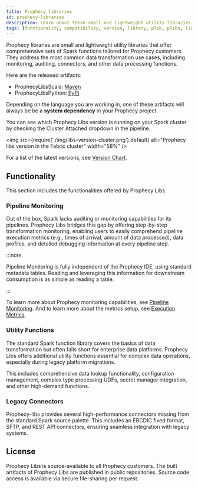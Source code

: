 ```yaml
---
title: Prophecy libraries
id: prophecy-libraries
description: Learn about these small and lightweight utility libraries
tags: [functionality, compatibility, version, library, plib, plibs, license]
---
```


Prophecy libraries are small and lightweight utility libraries that offer comprehensive sets of Spark functions tailored for Prophecy customers. They address the most common data transformation use cases, including monitoring, auditing, connectors, and other data processing functions.

Here are the released artifacts:

- ProphecyLibsScala: [Maven](https://mvnrepository.com/artifact/io.prophecy/prophecy-libs)
- ProphecyLibsPython: [PyPi](https://pypi.org/project/prophecy-libs/)

Depending on the language you are working in, one of these artifacts will always be be a **system dependency** in your Prophecy project.

You can see which Prophecy Libs version is running on your Spark cluster by checking the Cluster Attached dropdown in the pipeline.

<img src={require('./img/libs-version-cluster.png').default} alt="Prophecy libs version in the Fabric cluster" width="58%" />

For a list of the latest versions, see [Version Chart](/docs/release_notes/version_chart/version_chart.md).

## Functionality

This section includes the functionalities offered by Prophecy Libs.

### Pipeline Monitoring

Out of the box, Spark lacks auditing or monitoring capabilities for its pipelines. Prophecy Libs bridges this gap by offering step-by-step transformation monitoring, enabling users to easily comprehend pipeline execution metrics (e.g., times of arrival, amount of data processed), data profiles, and detailed debugging information at every pipeline step.

:::note

Pipeline Monitoring is fully independent of the Prophecy IDE, using standard metadata tables. Reading and leveraging this information for downstream consumption is as simple as reading a table.

:::

To learn more about Prophecy monitoring capabilities, see [Pipeline Monitoring](/docs/Orchestration/pipeline-monitoring/pipeline-monitoring.md). And to learn more about the metrics setup, see [Execution Metrics](/docs/Spark/execution/execution-metrics.md).

### Utility Functions

The standard Spark function library covers the basics of data transformation but often falls short for enterprise data platforms. Prophecy Libs offers additional utility functions essential for complex data operations, especially during legacy platform migrations.

This includes comprehensive data lookup functionality, configuration management, complex type processing UDFs, secret manager integration, and other high-demand functions.

### Legacy Connectors

Prophecy-libs provides several high-performance connectors missing from the standard Spark source palette. This includes an EBCDIC fixed format, SFTP, and REST API connectors, ensuring seamless integration with legacy systems.

## License

Prophecy Libs is source-available to all Prophecy customers. The built artifacts of Prophecy Libs are published in public repositories. Source code access is available via secure file-sharing per request.
